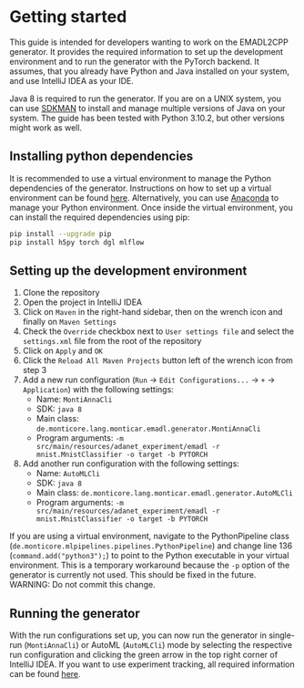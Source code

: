 # Getting started
This guide is intended for developers wanting to work on the EMADL2CPP generator.
It provides the required information to set up the development environment and to run the generator with the PyTorch backend.
It assumes, that you already have Python and Java installed on your system, and use IntelliJ IDEA as your IDE.

Java 8 is required to run the generator. If you are on a UNIX system, you can use [SDKMAN](https://sdkman.io/) to install and manage multiple versions of Java on your system.
The guide has been tested with Python 3.10.2, but other versions might work as well.

## Installing python dependencies
It is recommended to use a virtual environment to manage the Python dependencies of the generator.
Instructions on how to set up a virtual environment can be found [here](https://docs.python.org/3/library/venv.html). Alternatively, you can use [Anaconda](https://www.anaconda.com/) to manage your Python environment.
Once inside the virtual environment, you can install the required dependencies using pip:
```bash
pip install --upgrade pip
pip install h5py torch dgl mlflow
```

## Setting up the development environment
1. Clone the repository
2. Open the project in IntelliJ IDEA
3. Click on `Maven` in the right-hand sidebar, then on the wrench icon and finally on `Maven Settings`
4. Check the `Override` checkbox next to `User settings file` and select the `settings.xml` file from the root of the repository
5. Click on `Apply` and `OK`
6. Click the `Reload All Maven Projects` button left of the wrench icon from step 3
7. Add a new run configuration (`Run` -> `Edit Configurations...` -> `+` -> `Application`) with the following settings:
   - Name: `MontiAnnaCli`
   - SDK: `java 8`
   - Main class: `de.monticore.lang.monticar.emadl.generator.MontiAnnaCli`
   - Program arguments: `-m src/main/resources/adanet_experiment/emadl -r mnist.MnistClassifier -o target -b PYTORCH`
8. Add another run configuration with the following settings:
   - Name: `AutoMLCli`
   - SDK: `java 8`
   - Main class: `de.monticore.lang.monticar.emadl.generator.AutoMLCli`
   - Program arguments: `-m src/main/resources/adanet_experiment/emadl -r mnist.MnistClassifier -o target -b PYTORCH`

If you are using a virtual environment, navigate to the PythonPipeline class (`de.monticore.mlpipelines.pipelines.PythonPipeline`) and change line 136 (`command.add("python3");`) to point to the Python executable in your virtual environment.
This is a temporary workaround because the `-p` option of the generator is currently not used. This should be fixed in the future. WARNING: Do not commit this change.

## Running the generator
With the run configurations set up, you can now run the generator in single-run (`MontiAnnaCli`) or AutoML (`AutoMLCli`) mode by selecting the respective run configuration and clicking the green arrow in the top right corner of IntelliJ IDEA.
If you want to use experiment tracking, all required information can be found [here](documents/experiment_tracking/using_the_tracking_system.md).